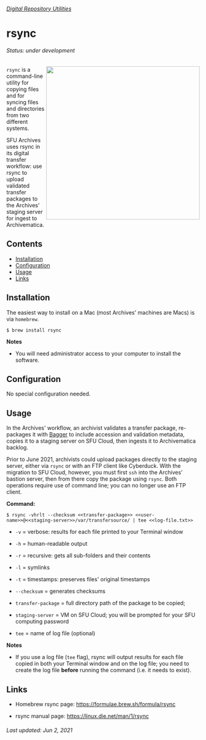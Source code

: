 ###### [Digital Repository Utilities](../README.md)

# rsync
###### Status: under development
<img align="right" width="400" src="../screenshots/rsync.png">

`rsync` is a command-line utility for copying files and for syncing files and directories from two different systems.

SFU Archives uses rsync in its digital transfer workflow: use rsync to upload validated transfer packages to the Archives' staging server for ingest to Archivematica.

## Contents
- [Installation](#installation)
- [Configuration](#configuration)
- [Usage](#usage)
- [Links](#links)

## Installation
The easiest way to install on a Mac (most Archives' machines are Macs) is via `homebrew`.

```
$ brew install rsync
```

**Notes**
- You will need administrator access to your computer to install the software.

## Configuration
No special configuration needed.

## Usage
In the Archives' workflow, an archivist validates a transfer package, re-packages it with [Bagger](bagger.md) to include accession and validation metadata, copies it to a staging server on SFU Cloud, then ingests it to Archivematica backlog.

Prior to June 2021, archivists could upload packages directly to the staging server, either via `rsync` or with an FTP client like Cyberduck. With the migration to SFU Cloud, however, you must first `ssh` into the Archives' bastion server, then from there copy the package using `rsync`. Both operations require use of command line; you can no longer use an FTP client.

**Command:**

```
$ rsync -vhrlt --checksum <<transfer-package>> <<user-name>>@<<staging-server>>/var/transfersource/ | tee <<log-file.txt>>
```

- `-v` = verbose: results for each file printed to your Terminal window

- `-h` = human-readable output

- `-r` = recursive: gets all sub-folders and their contents

- `-l` = symlinks

- `-t` = timestamps: preserves files' original timestamps

- `--checksum` = generates checksums

- `transfer-package` = full directory path of the package to be copied;

- `staging-server` = VM on SFU Cloud; you will be prompted for your SFU computing password

- `tee` = name of log file (optional)

**Notes**
- If you use a log file (`tee` flag), rsync will output results for each file copied in both your Terminal window and on the log file; you need to create the log file **before** running the command (i.e. it needs to exist).

## Links
- Homebrew rsync page: https://formulae.brew.sh/formula/rsync

- rsync manual page: https://linux.die.net/man/1/rsync

###### Last updated: Jun 2, 2021
